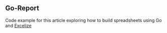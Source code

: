 ## Go-Report

Code example for this article exploring how to build spreadsheets using Go and [Excelize](https://github.com/qax-os/excelize)